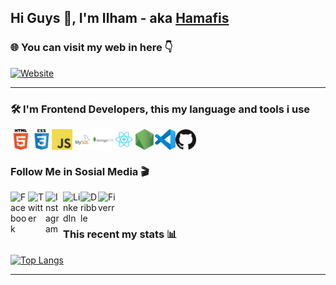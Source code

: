 ## Hi Guys 🙌, I'm Ilham - aka [Hamafis][website] 


### 🌐 You can visit my web in here 👇
[![Website](https://img.shields.io/website?label=Hamafis%20INC&logoColor=0086E8&style=for-the-badge&up_color=2289F8&up_message=Visit&url=https%3A%2F%2Fhamafis.netlify.app)](https://hamafis.netliy.app)

---

### 🛠️ I'm Frontend Developers, this my language and tools i use
[<img align="left" alt="HTML5" width="33px" src="https://raw.githubusercontent.com/github/explore/80688e429a7d4ef2fca1e82350fe8e3517d3494d/topics/html/html.png" />][website]
[<img align="left" alt="CSS3" width="33px" src="https://raw.githubusercontent.com/github/explore/80688e429a7d4ef2fca1e82350fe8e3517d3494d/topics/css/css.png" />][website]
[<img align="left" alt="JavaScript" width="33px" src="https://raw.githubusercontent.com/github/explore/80688e429a7d4ef2fca1e82350fe8e3517d3494d/topics/javascript/javascript.png" />][website]
[<img align="left" alt="MySQL" width="33px" src="https://raw.githubusercontent.com/github/explore/80688e429a7d4ef2fca1e82350fe8e3517d3494d/topics/mysql/mysql.png" />][website]
[<img align="left" alt="MongoDB" width="33px" src="https://raw.githubusercontent.com/github/explore/80688e429a7d4ef2fca1e82350fe8e3517d3494d/topics/mongodb/mongodb.png" />][website]
[<img align="left" alt="React" width="33px" src="https://raw.githubusercontent.com/github/explore/80688e429a7d4ef2fca1e82350fe8e3517d3494d/topics/react/react.png" />][website]
[<img align="left" alt="Node.js" width="33px" src="https://raw.githubusercontent.com/github/explore/80688e429a7d4ef2fca1e82350fe8e3517d3494d/topics/nodejs/nodejs.png" />][website]
[<img align="left" alt="Visual Studio Code" width="33px" src="https://raw.githubusercontent.com/github/explore/80688e429a7d4ef2fca1e82350fe8e3517d3494d/topics/visual-studio-code/visual-studio-code.png" />][website]
[<img align="left" alt="GitHub" width="33px" src="https://raw.githubusercontent.com/github/explore/78df643247d429f6cc873026c0622819ad797942/topics/github/github.png" />][website]

<br/>
<br/>

### Follow Me in Sosial Media 🎬 

[<img align="left" alt="Facebook" width="28px" src="https://cdn.jsdelivr.net/npm/simple-icons@6.5.0/icons/facebook.svg" />][facebook]
[<img align="left" alt="Twitter" width="28px" src="https://cdn.jsdelivr.net/npm/simple-icons@v3/icons/twitter.svg" />][twitter]
[<img align="left" alt="Instagram" width="28px" src="https://cdn.jsdelivr.net/npm/simple-icons@v3/icons/instagram.svg" />][instagram]
[<img align="left" alt="LinkedIn" width="28px" src="https://cdn.jsdelivr.net/npm/simple-icons@v3/icons/linkedin.svg" />][linkedin]
[<img align="left" alt="Dribble" width="28px" src="https://cdn.jsdelivr.net/npm/simple-icons@6.5.0/icons/dribbble.svg" />][dribble]
[<img align="left" alt="Fiverr" width="28px" src="https://cdn.jsdelivr.net/npm/simple-icons@6.5.0/icons/fiverr.svg" />][fiverr]

<br/>
<br/>

### This recent my stats 📊

[![Top Langs](https://github-readme-stats.vercel.app/api/top-langs/?username=hamafis)](https://github.com/hamafis/vitae)

---



[website]: https://hamafis.netliy.app
[facebook]: https://web.facebook.com/IlhamMuhFirdaus
[twitter]: https://twitter.com/Hamafis_
[instagram]: https://www.instagram.com/hamafis
[linkedin]: https://www.linkedin.com/in/hamafis
[dribble]: https://dribbble.com/Hamafis
[fiverr]: https://www.fiverr.com/hamafis
